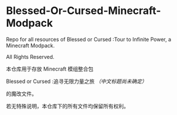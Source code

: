 # Blessed-Or-Cursed-Minecraft-Modpack
Repo for all resources of Blessed or Cursed :Tour to Infinite Power, a Minecraft Modpack.

All Rights Reserved.

本仓库用于存放 Minecraft 模组整合包

Blessed or Cursed :追寻无限力量之旅 *（中文标题尚未确定）*

的魔改文件。

若无特殊说明，本仓库下的所有文件均保留所有权利。
